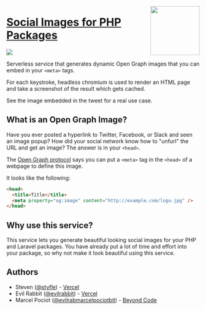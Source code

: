 <a href="https://vercel.com/new/project?template=beyondcode/banners"><img width="128" src="https://vercel.com/button" align="right"></a>

# [Social Images for PHP Packages](https://banners.beyondco.de)

![](https://banners.beyondco.de/My%20Package.png?theme=light&packageName=vendor%2Fmy-awesome-package&pattern=architect&style=style_1&description=This+is+why+it%27s+awesome&md=1&fontSize=100px&images=https%3A%2F%2Flaravel.com%2Fimg%2Flogomark.min.svg)

Serverless service that generates dynamic Open Graph images that you can embed in your `<meta>` tags.

For each keystroke, headless chromium is used to render an HTML page and take a screenshot of the result which gets cached.

See the image embedded in the tweet for a real use case.


## What is an Open Graph Image?

Have you ever posted a hyperlink to Twitter, Facebook, or Slack and seen an image popup?
How did your social network know how to "unfurl" the URL and get an image?
The answer is in your `<head>`.

The [Open Graph protocol](http://ogp.me) says you can put a `<meta>` tag in the `<head>` of a webpage to define this image.

It looks like the following:

```html
<head>
  <title>Title</title>
  <meta property="og:image" content="http://example.com/logo.jpg" />
</head>
```

## Why use this service?

This service lets you generate beautiful looking social images for your PHP and Laravel packages. You have already put a lot of time and effort into your package, so why not make it look beautiful using this service.

## Authors

- Steven ([@styfle](https://twitter.com/styfle)) - [Vercel](https://vercel.com)
- Evil Rabbit ([@evilrabbit](https://twitter.com/evilrabbit_)) - [Vercel](https://vercel.com)
- Marcel Pociot ([@evilrabmarcelpociotbit](https://twitter.com/marcelpociot)) - [Beyond Code](https://beyondco.de)
